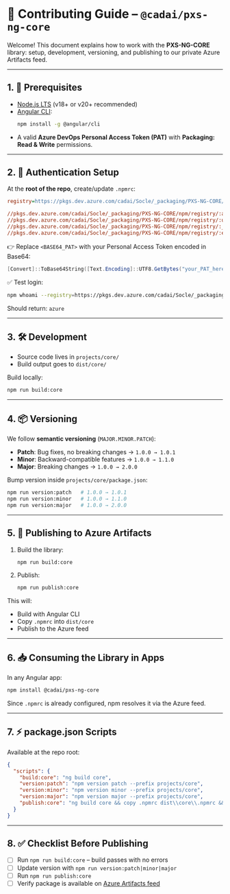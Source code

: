 # 📝 Contributing Guide – `@cadai/pxs-ng-core`

Welcome! This document explains how to work with the **PXS-NG-CORE** library: setup, development, versioning, and publishing to our private Azure Artifacts feed.

---

## 1. 🚀 Prerequisites

- [Node.js LTS](https://nodejs.org/) (v18+ or v20+ recommended)  
- [Angular CLI](https://angular.dev/cli):  
  ```bash
  npm install -g @angular/cli
  ```
- A valid **Azure DevOps Personal Access Token (PAT)** with **Packaging: Read & Write** permissions.

---

## 2. 🔑 Authentication Setup

At the **root of the repo**, create/update `.npmrc`:

```ini
registry=https://pkgs.dev.azure.com/cadai/Socle/_packaging/PXS-NG-CORE/npm/registry/

//pkgs.dev.azure.com/cadai/Socle/_packaging/PXS-NG-CORE/npm/registry/:always-auth=true
//pkgs.dev.azure.com/cadai/Socle/_packaging/PXS-NG-CORE/npm/registry/:username=azure
//pkgs.dev.azure.com/cadai/Socle/_packaging/PXS-NG-CORE/npm/registry/:_password=<BASE64_PAT>
//pkgs.dev.azure.com/cadai/Socle/_packaging/PXS-NG-CORE/npm/registry/:email=tarik.haddadi@proximus.lu
```

👉 Replace `<BASE64_PAT>` with your Personal Access Token encoded in Base64:  
```powershell
[Convert]::ToBase64String([Text.Encoding]::UTF8.GetBytes("your_PAT_here"))
```

✅ Test login:
```bash
npm whoami --registry=https://pkgs.dev.azure.com/cadai/Socle/_packaging/PXS-NG-CORE/npm/registry/
```
Should return: `azure`

---

## 3. 🛠 Development

- Source code lives in `projects/core/`  
- Build output goes to `dist/core/`  

Build locally:
```bash
npm run build:core
```

---

## 4. 📦 Versioning

We follow **semantic versioning** (`MAJOR.MINOR.PATCH`):

- **Patch**: Bug fixes, no breaking changes → `1.0.0 → 1.0.1`
- **Minor**: Backward-compatible features → `1.0.0 → 1.1.0`
- **Major**: Breaking changes → `1.0.0 → 2.0.0`

Bump version inside `projects/core/package.json`:

```bash
npm run version:patch   # 1.0.0 → 1.0.1
npm run version:minor   # 1.0.0 → 1.1.0
npm run version:major   # 1.0.0 → 2.0.0
```

---

## 5. 🚀 Publishing to Azure Artifacts

1. Build the library:
   ```bash
   npm run build:core
   ```

2. Publish:
   ```bash
   npm run publish:core
   ```

This will:
- Build with Angular CLI  
- Copy `.npmrc` into `dist/core`  
- Publish to the Azure feed  

---

## 6. 📥 Consuming the Library in Apps

In any Angular app:

```bash
npm install @cadai/pxs-ng-core
```

Since `.npmrc` is already configured, npm resolves it via the Azure feed.

---

## 7. ⚡ package.json Scripts

Available at the repo root:

```json
{
  "scripts": {
    "build:core": "ng build core",
    "version:patch": "npm version patch --prefix projects/core",
    "version:minor": "npm version minor --prefix projects/core",
    "version:major": "npm version major --prefix projects/core",
    "publish:core": "ng build core && copy .npmrc dist\\core\\.npmrc && cd dist/core && npm publish"
  }
}
```

---

## 8. ✅ Checklist Before Publishing

- [ ] Run `npm run build:core` – build passes with no errors  
- [ ] Update version with `npm run version:patch|minor|major`  
- [ ] Run `npm run publish:core`  
- [ ] Verify package is available on [Azure Artifacts feed](https://dev.azure.com/cadai/Socle/_packaging?_a=feed&feed=PXS-NG-CORE)  
